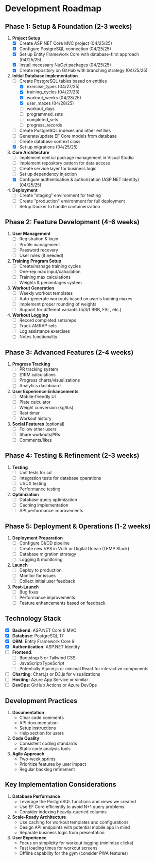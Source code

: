 # Development Roadmap

## Phase 1: Setup & Foundation (2-3 weeks)

1. **Project Setup**
    - [X] Create ASP.NET Core MVC project (04/25/25)
    - [X] Configure PostgreSQL connection (04/25/25)
    - [X] Set up Entity Framework Core with database-first approach (04/25/25)
    - [X] Install necessary NuGet packages (04/25/25)
    - [X] Create repository on GitHub with branching strategy (04/25/25)
2. **Initial Database Implementation**
    - [ ] Create PostgreSQL tables based on entities
      - [X] exercise_types (04/27/25)
      - [X] training_cycles (04/27/25)
      - [X] workout_weeks (04/28/25)
      - [X] user_maxes (04/28/25)
      - [ ] workout_days
      - [ ] programmed_sets
      - [ ] completed_sets
      - [ ] progress_records
    - [ ] Create PostgreSQL indexes and other entities
    - [ ] Generate/update EF Core models from database
    - [ ] Create database context class
    - [X] Set up migrations (04/25/25)
3. **Core Architecture**
    - [ ] Implement central package management in Visual Studio
    - [ ] Implement repository pattern for data access
    - [ ] Create service layer for business logic
    - [ ] Set up dependency injection
    - [X] Configure authentication & authorization (ASP.NET Identity) (04/25/25)
4. **Deployment**
    - [ ] Create "staging" environment for testing
    - [ ] Create "production" environment for full deployment
    - [ ] Setup Docker to handle containerization

## Phase 2: Feature Development (4-6 weeks)

1. **User Management**
    - [ ] Registration & login
    - [ ] Profile management
    - [ ] Password recovery
    - [ ] User roles (if needed)
2. **Training Program Setup**
    - [ ] Create/manage training cycles
    - [ ] One-rep max input/calculation
    - [ ] Training max calculations
    - [ ] Weights & percentages system
3. **Workout Generation**
    - [ ] Weekly workout templates
    - [ ] Auto-generate workouts based on user's training maxes
    - [ ] Implement proper rounding of weights
    - [ ] Support for different variants (5/3/1 BBB, FSL, etc.)
4. **Workout Logging**
    - [ ] Record completed sets/reps
    - [ ] Track AMRAP sets
    - [ ] Log assistance exercises
    - [ ] Notes functionality

## Phase 3: Advanced Features (2-4 weeks)

1. **Progress Tracking**
    - [ ] PR tracking system
    - [ ] E1RM calculations
    - [ ] Progress charts/visualizations
    - [ ] Analytics dashboard
2. **User Experience Enhancements**
    - [ ] Mobile-friendly UI
    - [ ] Plate calculator
    - [ ] Weight conversion (kg/lbs)
    - [ ] Rest timer
    - [ ] Workout history
3. **Social Features** (optional)
    - [ ] Follow other users
    - [ ] Share workouts/PRs
    - [ ] Comments/likes

## Phase 4: Testing & Refinement (2-3 weeks)

1. **Testing**
    - [ ] Unit tests for cd
    - [ ] Integration tests for database operations
    - [ ] UI/UX testing
    - [ ] Performance testing
2. **Optimization**
    - [ ] Database query optimization
    - [ ] Caching implementation
    - [ ] API performance improvements

## Phase 5: Deployment & Operations (1-2 weeks)

1. **Deployment Preparation**
    - [ ] Configure CI/CD pipeline
    - [ ] Create new VPS in Vultr or Digital Ocean (LEMP Stack)
    - [ ] Database migration strategy
    - [ ] Logging & monitoring
2. **Launch**
    - [ ] Deploy to production
    - [ ] Monitor for issues
    - [ ] Collect initial user feedback
3. **Post-Launch**
    - [ ] Bug fixes
    - [ ] Performance improvements
    - [ ] Feature enhancements based on feedback

## Technology Stack

- [X] **Backend**: ASP.NET Core 9 MVC
- [X] **Database**: PostgreSQL 17
- [X] **ORM**: Entity Framework Core 9
- [X] **Authentication**: ASP.NET Identity
- [ ] **Frontend**:
    - [ ] Bootstrap 5 or Tailwind CSS
    - [ ] JavaScript/TypeScript
    - [ ] Potentially Alpine.js or minimal React for interactive components
- [ ] **Charting**: Chart.js or D3.js for visualizations
- [ ] **Hosting**: Azure App Service or similar
- [ ] **DevOps**: GitHub Actions or Azure DevOps

## Development Practices

1. **Documentation**
    - Clear code comments
    - API documentation
    - Setup instructions
    - Help section for users
2. **Code Quality**
    - Consistent coding standards
    - Static code analysis tools
3. **Agile Approach**
    - Two-week sprints
    - Prioritize features by user impact
    - Regular backlog refinement

## Key Implementation Considerations

1. **Database Performance**
    - Leverage the PostgreSQL functions and views we created
    - Use EF Core efficiently to avoid N+1 query problems
    - Consider indexing heavily-queried columns
2. **Scale-Ready Architecture**
    - Use caching for workout templates and configurations
    - Design API endpoints with potential mobile app in mind
    - Separate business logic from presentation
3. **User Experience**
    - Focus on simplicity for workout logging (minimize clicks)
    - Fast loading times for workout screens
    - Offline capability for the gym (consider PWA features)